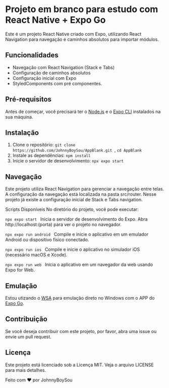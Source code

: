 <h1>Projeto em branco para estudo com React Native + Expo Go</h1>


Este é um projeto React Native criado com Expo, utilizando React Navigation para navegação e caminhos absolutos para importar módulos.

## Funcionalidades

- Navegação com React Navigation (Stack e Tabs)
- Configuração de caminhos absolutos
- Configuração inicial com Expo
- StyledComponents com pré componentes. 

## Pré-requisitos

Antes de começar, você precisará ter o [Node.js](https://nodejs.org/en/) e o [Expo CLI](https://docs.expo.dev/get-started/installation/) instalados na sua máquina.

## Instalação

1. Clone o repositório:  ```git clone https://github.com/JohnnyBoySou/AppBlank.git ```,  ```cd AppBlank```
2. Instale as dependências:  ``` npm install ```
3. Inicie o servidor de desenvolvimento:  ```npx expo start ```

## Navegação
Este projeto utiliza React Navigation para gerenciar a navegação entre telas. A configuração da navegação está localizada na pasta src/router. Nesse projeto já existe a configuração inicial de Stack e Tabs navigation.

Scripts Disponíveis
No diretório do projeto, você pode executar:

 ```npx expo start ```
Inicia o servidor de desenvolvimento do Expo. Abra http://localhost:(porta) para ver o projeto no navegador.

 ```npx expo run android ```
Compile e inicie o aplicativo em um emulador Android ou dispositivo físico conectado.

 ```npx expo run ios ```
Compile e inicie o aplicativo no simulador iOS (necessário macOS e Xcode).

 ```npx expo run web ```
Inicia o aplicativo em um navegador da web usando Expo for Web.

## Emulação
Estou utizando o [WSA](https://github.com/MustardChef/WSABuilds/releases/tag/Windows_11_2311.40000.5.0_LTS_3) para emulação direto no Windows com o APP do [Expo Go](https://play.google.com/store/apps/details?id=host.exp.exponent&hl=pt_BR&pli=1). 

## Contribuição
Se você deseja contribuir com este projeto, por favor, abra uma issue ou envie um pull request.

## Licença
Este projeto está licenciado sob a Licença MIT. Veja o arquivo LICENSE para mais detalhes.

Feito com ❤️ por JohnnyBoySou
